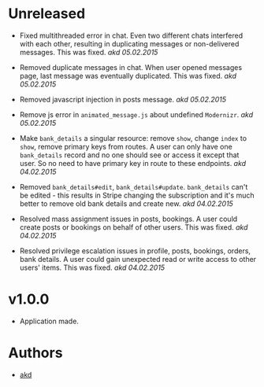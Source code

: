 # Unreleased

* Fixed multithreaded error in chat.
Even two different chats interfered with each other, resulting in duplicating
messages or non-delivered messages. This was fixed.
_akd 05.02.2015_

* Removed duplicate messages in chat.
When user opened messages page, last message was eventually duplicated. This
was fixed.
_akd 05.02.2015_

* Removed javascript injection in posts message.
_akd 05.02.2015_

* Remove js error in `animated_message.js` about undefined `Modernizr`.
_akd 05.02.2015_

* Make `bank_details` a singular resource: remove `show`, change `index` to
`show`, remove primary keys from routes.
A user can only have one `bank_details` record and no one should see or access
it except that user. So no need to have primary key in route to these
endpoints.
_akd 04.02.2015_

* Removed `bank_details#edit`, `bank_details#update`.
`bank_details` can't be edited - this results in Stripe changing the
subscription and it's much better to remove old bank details and create new.
_akd 04.02.2015_

* Resolved mass assignment issues in posts, bookings.
A user could create posts or bookings on behalf of other users. This was fixed.
_akd 04.02.2015_

* Resolved privilege escalation issues in profile, posts, bookings, orders,
bank details.
A user could gain unexpected read or write access to other users' items. This
was fixed.
_akd 04.02.2015_

# v1.0.0

* Application made.

# Authors

* [akd](https://github.com/KudryashovAV)
